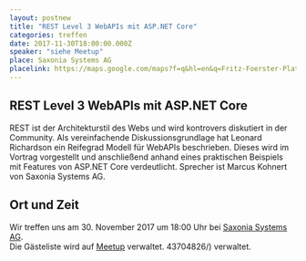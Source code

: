 ```yaml
---
layout: postnew
title: "REST Level 3 WebAPIs mit ASP.NET Core"
categories: treffen
date: 2017-11-30T18:00:00.000Z
speaker: "siehe Meetup"
place: Saxonia Systems AG
placelink: https://maps.google.com/maps?f=q&hl=en&q=Fritz-Foerster-Platz+2%2C+Dresden%2C+de
---
```


## REST Level 3 WebAPIs mit ASP.NET Core
<p>REST ist der Architekturstil des Webs und wird kontrovers diskutiert in der Community. Als vereinfachende Diskussionsgrundlage hat Leonard Richardson ein Reifegrad Modell für WebAPIs beschrieben. Dieses wird im Vortrag vorgestellt und anschließend anhand eines praktischen Beispiels mit Features von ASP.NET Core verdeutlicht. Sprecher ist Marcus Kohnert von Saxonia Systems AG.</p> 

## Ort und Zeit
Wir treffen uns am 30. November 2017 um 18:00 Uhr bei [Saxonia Systems AG](https://maps.google.com/maps?f=q&hl=en&q=Fritz-Foerster-Platz+2%2C+Dresden%2C+de).  
Die Gästeliste wird auf [Meetup](https://www.meetup.com/NET-User-Group-Dresden/events/243704826/) verwaltet.
43704826/) verwaltet.
